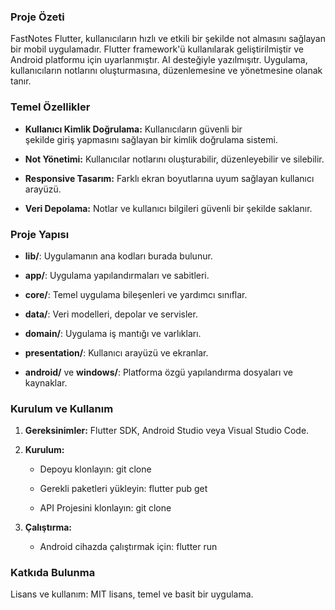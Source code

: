 ### Proje Özeti

FastNotes Flutter, kullanıcıların hızlı ve etkili bir şekilde not almasını sağlayan bir mobil uygulamadır. Flutter framework'ü kullanılarak geliştirilmiştir ve Android platformu için uyarlanmıştır. AI desteğiyle yazılmışıtr. Uygulama, kullanıcıların notlarını oluşturmasına, düzenlemesine ve yönetmesine olanak tanır.

### Temel Özellikler

*   **Kullanıcı Kimlik Doğrulama:** Kullanıcıların güvenli bir şekilde giriş yapmasını sağlayan bir kimlik doğrulama sistemi.
    
*   **Not Yönetimi:** Kullanıcılar notlarını oluşturabilir, düzenleyebilir ve silebilir.
    
*   **Responsive Tasarım:** Farklı ekran boyutlarına uyum sağlayan kullanıcı arayüzü.
    
*   **Veri Depolama:** Notlar ve kullanıcı bilgileri güvenli bir şekilde saklanır.
    

### Proje Yapısı

*   **lib/**: Uygulamanın ana kodları burada bulunur.
    
*   **app/**: Uygulama yapılandırmaları ve sabitleri.
    
*   **core/**: Temel uygulama bileşenleri ve yardımcı sınıflar.
    
*   **data/**: Veri modelleri, depolar ve servisler.
    
*   **domain/**: Uygulama iş mantığı ve varlıkları.
    
*   **presentation/**: Kullanıcı arayüzü ve ekranlar.
    
*   **android/** ve **windows/**: Platforma özgü yapılandırma dosyaları ve kaynaklar.
    

### Kurulum ve Kullanım

1.  **Gereksinimler:** Flutter SDK, Android Studio veya Visual Studio Code.
    
2.  **Kurulum:**

    *   Depoyu klonlayın: git clone
    
    *   Gerekli paketleri yükleyin: flutter pub get
    
    * API Projesini klonlayın: git clone  
    

1.  **Çalıştırma:**
    

    *   Android cihazda çalıştırmak için: flutter run
    

### Katkıda Bulunma
Lisans ve kullanım: MIT lisans, temel ve basit bir uygulama. 
